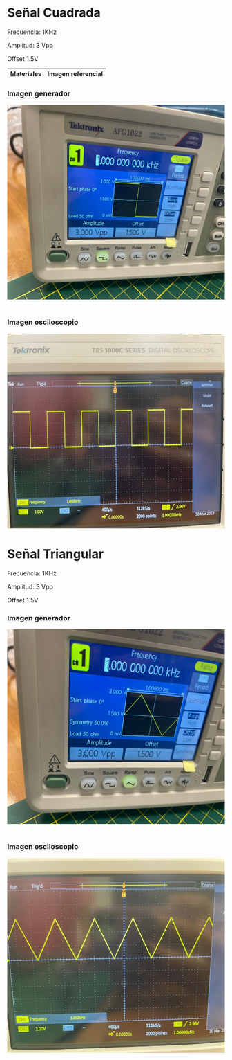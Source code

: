 # Señal Cuadrada
Frecuencia: 1KHz

Amplitud: 3 Vpp

Offset 1.5V

| Materiales             | Imagen referencial                                              |
| ----------------- | ------------------------------------------------------------------ |
### Imagen generador

<img src="Generador_onda_cuadrada.jpeg" height="450">

#

### Imagen osciloscopio
<img src="Osciloscopio_onda_cuadrada.jpeg" height="450">


# Señal Triangular
Frecuencia: 1KHz

Amplitud: 3 Vpp

Offset 1.5V


### Imagen generador

<img src="Generador_onda_triang.jpeg" height="450">

#

### Imagen osciloscopio
<img src="Osciloscopio_onda_triang.jpeg" height="450">
